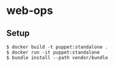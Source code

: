 # web-ops

## Setup

```
$ docker build -t puppet:standalone .
$ docker run -it puppet:standalone
$ bundle install --path vendor/bundle
```
